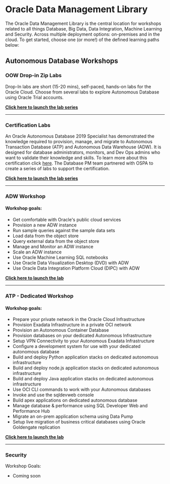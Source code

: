 # Oracle Data Management Library

The Oracle Data Management Library is the central location for workshops related to all things Database, Big Data, Data Integration, Machine Learning and Security.  Across multiple deployment options:  on-premises and in the cloud.  To get started, choose one (or more!) of the defined learning paths below:

## **Autonomous Database Workshops**

### OOW Drop-in Zip Labs ###
Drop-In labs are short (15-20 mins), self-paced, hands-on labs for the Oracle Cloud. Choose from several labs to explore Autonomous Database using Oracle Trial accounts.

**[Click here to launch the lab series](autonomous-database/ziplabs)**

---

### Certification Labs ###

An Oracle Autonomous Database 2019 Specialist has demonstrated the knowledge required to provision, manage, and migrate to Autonomous Transaction Database (ATP) and Autonomous Data Warehouse (ADW).  It is designed for database administrators, monitors, and Dev Ops admins who want to validate their knowledge and skills. To learn more about this certification click [here](https://education.oracle.com/oracle-autonomous-database-cloud-2019-certified-specialist/trackp_OADB19).  The Database PM team partnered with OSPA to create a series of labs to support the certification.

**[Click here to launch the lab series](autonomous-database/certification)**

---


### ADW Workshop ###

#### Workshop goals: ####

- Get comfortable with Oracle's public cloud services
- Provision a new ADW instance
- Run sample queries against the sample data sets
- Load data from the object store
- Query external data from the object store
- Manage and Monitor an ADW instance
- Scale an ADW instance
- Use Oracle Machine Learning SQL notebooks
- Use Oracle Data Visualization Desktop (DVD) with ADW
- Use Oracle Data Integration Platform Cloud (DIPC) with ADW

 **[Click here to launch the lab](autonomous-database/autonomous-data-warehouse)**

 ---

 ### ATP - Dedicated Workshop

#### Workshop goals: ####

- Prepare your private network in the Oracle Cloud Infrastructure
- Provision Exadata Infrastructure in a private OCI network
- Provision an Autonomous Container Database
- Provision databases on your dedicated Autonomous Infrastructure
- Setup VPN Connectivity to your Autonomous Exadata Infrastructure
- Configure a development system for use with your dedicated autonomous database
- Build and deploy Python application stacks on dedicated autonomous infrastructure
- Build and deploy node.js application stacks on dedicated autonomous infrastructure
- Build and deploy Java application stacks on dedicated autonomous infrastructure
- Use OCI CLI commands to work with your Autonomous databases
- Invoke and use the sqldevweb console
- Build apex applications on dedicated autonomous database
- Manage database & performance using SQL Developer Web and Performance Hub
- Migrate an on-prem application schema using Data Pump
- Setup live migration of business critical databases using Oracle Goldengate replication

 **[Click here to launch the lab](autonomous-transaction-processing/dedicated)**

 ---

 ### Security

Workshop Goals:

- Coming soon
